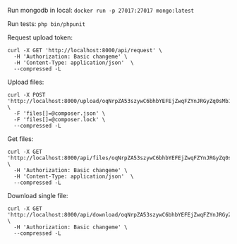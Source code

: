 Run mongodb in local: `docker run -p 27017:27017 mongo:latest`

Run tests: `php bin/phpunit`

Request upload token:

```
curl -X GET 'http://localhost:8000/api/request' \
  -H 'Authorization: Basic changeme' \
  -H 'Content-Type: application/json'  \
  --compressed -L
```

Upload files:

```
curl -X POST 'http://localhost:8000/upload/oqNrpZA53szywC6bhbYEFEjZwqFZYnJRGyZq0sMb1nFJ5SMPcw1qBDP1F4NsRkJv' \
  -F 'files[]=@composer.json' \
  -F 'files[]=@composer.lock' \
  --compressed -L
```

Get files:

```
curl -X GET 'http://localhost:8000/api/files/oqNrpZA53szywC6bhbYEFEjZwqFZYnJRGyZq0sMb1nFJ5SMPcw1qBDP1F4NsRkJv' \
  -H 'Authorization: Basic changeme' \
  -H 'Content-Type: application/json'  \
  --compressed -L
```

Download single file:

```
curl -X GET 'http://localhost:8000/api/download/oqNrpZA53szywC6bhbYEFEjZwqFZYnJRGyZq0sMb1nFJ5SMPcw1qBDP1F4NsRkJv/4ec879f02769878f999425367bf5a2eaf0bdb7916b56a92a3be6cf5aa72add5217b5309f876c5c7f89dd4e9250c922479572da5e0c5edc654b8778b6c6dde69f' \
  -H 'Authorization: Basic changeme' \
  --compressed -L
```